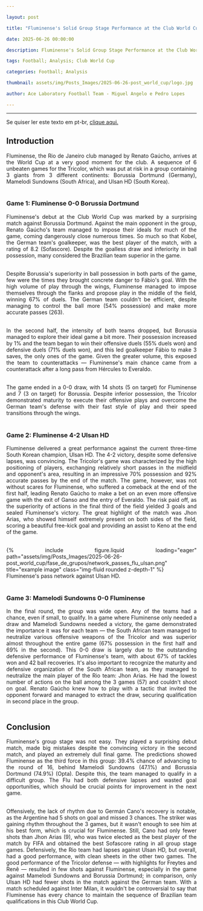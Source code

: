 ```yaml
---

layout: post

title: "Fluminense's Solid Group Stage Performance at the Club World Cup"

date: 2025-06-26 00:00:00

description: Fluminense's Solid Group Stage Performance at the Club World Cup

tags: Football; Analysis; Club World Cup

categories: Football; Analysis

thumbnail: assets/img/Posts_Images/2025-06-26-post_world_cup/logo.jpg

author: Ace Laboratory Football Team - Miguel Angelo e Pedro Lopes

---
```


---

<p align="justify">

Se quiser ler este texto em pt-br, <a href = "https://ac3lab.github.io/blog/2000/fluminense_grupos_pt/"> clique aqui.</a>

</p>

<h2> <b> Introduction </b></h2>

<div style="text-align: justify">

Fluminense, the Rio de Janeiro club managed by Renato Gaúcho, arrives at the World Cup at a very good moment for the club. A sequence of 6 unbeaten games for the Tricolor, which was put at risk in a group containing 3 giants from 3 different continents: Borussia Dortmund (Germany), Mamelodi Sundowns (South Africa), and Ulsan HD (South Korea). <br/><br/>

<h3> <b> Game 1: Fluminense 0-0 Borussia Dortmund </b></h3>

Fluminense's debut at the Club World Cup was marked by a surprising match against Borussia Dortmund. Against the main opponent in the group, Renato Gaúcho's team managed to impose their ideals for much of the game, coming dangerously close numerous times. So much so that Kobel, the German team's goalkeeper, was the best player of the match, with a rating of 8.2 (Sofascore). Despite the goalless draw and inferiority in ball possession, many considered the Brazilian team superior in the game. <br/><br/>

Despite Borussia's superiority in ball possession in both parts of the game, few were the times they brought concrete danger to Fábio's goal. With the high volume of play through the wings, Fluminense managed to impose themselves through the flanks and propose play in the middle of the field, winning 67% of duels. The German team couldn't be efficient, despite managing to control the ball more (54% possession) and make more accurate passes (263). <br/><br/>

In the second half, the intensity of both teams dropped, but Borussia managed to explore their ideal game a bit more. Their possession increased by 1% and the team began to win their offensive duels (55% duels won) and defensive duels (71% duels won), and this led goalkeeper Fábio to make 3 saves, the only ones of the game. Given the greater volume, this exposed the team to counterattacks — Fluminense's main chance came from a counterattack after a long pass from Hércules to Everaldo. <br/><br/>

The game ended in a 0-0 draw, with 14 shots (5 on target) for Fluminense and 7 (3 on target) for Borussia. Despite inferior possession, the Tricolor demonstrated maturity to execute their offensive plays and overcome the German team's defense with their fast style of play and their speed transitions through the wings. <br/><br/>


<h3> <b> Game 2: Fluminense 4-2 Ulsan HD </b></h3>

Fluminense delivered a great performance against the current three-time South Korean champion, Ulsan HD. The 4-2 victory, despite some defensive lapses, was convincing. The Tricolor's game was characterized by the high positioning of players, exchanging relatively short passes in the midfield and opponent's area, resulting in an impressive 70% possession and 92% accurate passes by the end of the match. The game, however, was not without scares for Fluminense, who suffered a comeback at the end of the first half, leading Renato Gaúcho to make a bet on an even more offensive game with the exit of Ganso and the entry of Everaldo. The risk paid off, as the superiority of actions in the final third of the field yielded 3 goals and sealed Fluminense's victory. The great highlight of the match was Jhon Arias, who showed himself extremely present on both sides of the field, scoring a beautiful free-kick goal and providing an assist to Keno at the end of the game. <br/><br/>

<div class="row">
    <div class="col-sm-6 offset-sm-3 mt-3 mt-md-0">
        {% include figure.liquid loading="eager" path="assets/img/Posts_Images/2025-06-26-post_world_cup/fase_de_grupos/network_passes_flu_ulsan.png" title="example image" class="img-fluid rounded z-depth-1" %}
    </div>
</div>
<div class="caption">
    Fluminense's pass network against Ulsan HD. <br/><br/>
</div>

<h3> <b> Game 3: Mamelodi Sundowns 0-0 Fluminense </b></h3>

In the final round, the group was wide open. Any of the teams had a chance, even if small, to qualify. In a game where Fluminense only needed a draw and Mamelodi Sundowns needed a victory, the game demonstrated the importance it was for each team — the South African team managed to neutralize various offensive weapons of the Tricolor and was superior almost throughout the entire game (67% possession in the first half and 69% in the second). This 0-0 draw is largely due to the outstanding defensive performance of Fluminense's team, with about 67% of tackles won and 42 ball recoveries. It's also important to recognize the maturity and defensive organization of the South African team, as they managed to neutralize the main player of the Rio team: Jhon Arias. He had the lowest number of actions on the ball among the 3 games (57) and couldn't shoot on goal. Renato Gaúcho knew how to play with a tactic that invited the opponent forward and managed to extract the draw, securing qualification in second place in the group. <br/><br/>


<h2> <b> Conclusion </b></h2>

Fluminense's group stage was not easy. They played a surprising debut match, made big mistakes despite the convincing victory in the second match, and played an extremely dull final game. The predictions showed Fluminense as the third force in this group: 39.4% chance of advancing to the round of 16, behind Mamelodi Sundowns (47.1%) and Borussia Dortmund (74.9%) (Opta). Despite this, the team managed to qualify in a difficult group. The Flu had both defensive lapses and wasted goal opportunities, which should be crucial points for improvement in the next game. <br/><br/>

Offensively, the lack of rhythm due to Germán Cano's recovery is notable, as the Argentine had 5 shots on goal and missed 3 chances. The striker was gaining rhythm throughout the 3 games, but it wasn't enough to see him at his best form, which is crucial for Fluminense. Still, Cano had only fewer shots than Jhon Arias (9), who was twice elected as the best player of the match by FIFA and obtained the best Sofascore rating in all group stage games. Defensively, the Rio team had lapses against Ulsan HD, but overall, had a good performance, with clean sheets in the other two games. The good performance of the Tricolor defense — with highlights for Freytes and Renê — resulted in few shots against Fluminense, especially in the game against Mamelodi Sundowns and Borussia Dortmund; in comparison, only Ulsan HD had fewer shots in the match against the German team. With a match scheduled against Inter Milan, it wouldn't be controversial to say that Fluminense has every chance to maintain the sequence of Brazilian team qualifications in this Club World Cup. <br/><br/>


</div>
